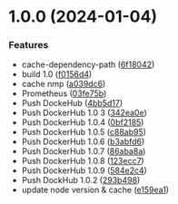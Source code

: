 # 1.0.0 (2024-01-04)


### Features

*  cache-dependency-path ([6f18042](https://github.com/YuldiKeepCoding/SRE_YUL/commit/6f18042b46be7bf405047c38ab8c10d5703e260a))
* build 1.0 ([f0156d4](https://github.com/YuldiKeepCoding/SRE_YUL/commit/f0156d4118d4f12256af2472749467da2dfc4cc8))
* cache nmp ([a039dc6](https://github.com/YuldiKeepCoding/SRE_YUL/commit/a039dc6a78d9092c776985436e93836ab0202ab9))
* Prometheus ([03fe75b](https://github.com/YuldiKeepCoding/SRE_YUL/commit/03fe75b6707c3427fe5dda92b4d0af10b2560589))
* Push DockeHub ([4bb5d17](https://github.com/YuldiKeepCoding/SRE_YUL/commit/4bb5d175bb90dd2874a1068d721b0396f93d7b29))
* Push DockerHub 1.0 3 ([342ea0e](https://github.com/YuldiKeepCoding/SRE_YUL/commit/342ea0e7bf99662ec9e0d98ecf7acaac0b7133d5))
* Push DockerHub 1.0.4 ([0bf2185](https://github.com/YuldiKeepCoding/SRE_YUL/commit/0bf21856b338fa8ffd812346aba43218e0b1036f))
* Push DockerHub 1.0.5 ([c88ab95](https://github.com/YuldiKeepCoding/SRE_YUL/commit/c88ab95b2fd662a61b1170c7de1590032940145a))
* Push DockerHub 1.0.6 ([b3abfd6](https://github.com/YuldiKeepCoding/SRE_YUL/commit/b3abfd6ba68a94952ef78b98a99bc87dd31b9b65))
* Push DockerHub 1.0.7 ([86aba8a](https://github.com/YuldiKeepCoding/SRE_YUL/commit/86aba8a769b2fe746c3e290ab18b6efb659f707c))
* Push DockerHub 1.0.8 ([123ecc7](https://github.com/YuldiKeepCoding/SRE_YUL/commit/123ecc7053eab75d42de540a4d7fef0c12930b0a))
* Push DockerHub 1.0.9 ([584e2c4](https://github.com/YuldiKeepCoding/SRE_YUL/commit/584e2c4f27749a32f8d47daad0885fc8b955cf5b))
* Push DockHub 1.0.2 ([293b498](https://github.com/YuldiKeepCoding/SRE_YUL/commit/293b498d9902c486e407f4a162bd5f2fca41829c))
* update node version & cache ([e159ea1](https://github.com/YuldiKeepCoding/SRE_YUL/commit/e159ea10969066bf4bf8c3b6891dcd1e554c4cfa))

